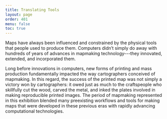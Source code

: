 ```yaml
---
title: Translating Tools
layout: page
order: 401
menu: false
toc: true
---
```


<span class="body-large">Maps have always been influenced and constrained by the physical tools that people used to produce them. Computers didn’t simply do away with hundreds of years of advances in mapmaking technology---they innovated, extended, and incorporated them.</span>

Long before innovations in computers, new forms of printing and mass production fundamentally impacted the way cartographers conceived of mapmaking. In this regard, the success of the printed map was not simply a victory won by cartographers: it owed just as much to the craftspeople who skillfully cut the wood, carved the metal, and inked the plates involved in making reproducible printed images. The period of mapmaking represented in this exhibition blended many preexisting workflows and tools for making maps that were developed in these previous eras with rapidly advancing computational technologies.
